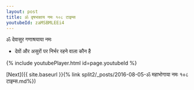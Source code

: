 ```yaml
---
layout: post
title: ॐ वृषभाक्षाय नमः १०८ टाइम्स
youtubeId: zaMSBMLEEi4
---
```

 
 
 ॐ देवासुर गणाश्रयाया नमः  
 
 -  देवों और असुरों पर निर्भर रहने वाला कौन है 
 
  
 
  
 
 
 
 
 
 


{% include youtubePlayer.html id=page.youtubeId %}
 
[Next]({{ site.baseurl }}{% link  split2/_posts/2016-08-05-ॐ महाभोगाया नमः १०८ टाइम्स.md%})
 
